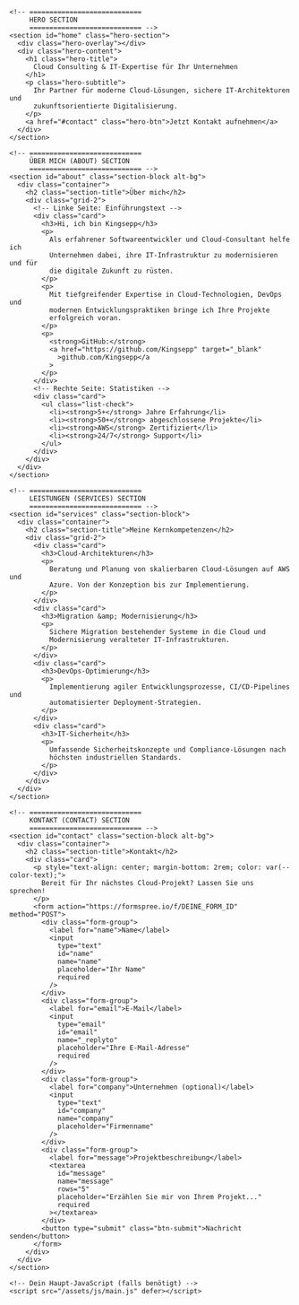 <!DOCTYPE html>
<html lang="de">
  <head>
    <meta charset="UTF-8" />
    <meta name="viewport" content="width=device-width, initial-scale=1.0" />
    <title>Kingsepp – Cloud Consulting & IT-Expertise</title>
    <!-- Verwendet: /assets/css/style.css -->
    <link rel="stylesheet" href="/assets/css/style.css" />
  </head>
  <body>


    <!-- ============================
         HERO SECTION
         ============================ -->
    <section id="home" class="hero-section">
      <div class="hero-overlay"></div>
      <div class="hero-content">
        <h1 class="hero-title">
          Cloud Consulting & IT-Expertise für Ihr Unternehmen
        </h1>
        <p class="hero-subtitle">
          Ihr Partner für moderne Cloud-Lösungen, sichere IT-Architekturen und
          zukunftsorientierte Digitalisierung.
        </p>
        <a href="#contact" class="hero-btn">Jetzt Kontakt aufnehmen</a>
      </div>
    </section>

    <!-- ============================
         ÜBER MICH (ABOUT) SECTION
         ============================ -->
    <section id="about" class="section-block alt-bg">
      <div class="container">
        <h2 class="section-title">Über mich</h2>
        <div class="grid-2">
          <!-- Linke Seite: Einführungstext -->
          <div class="card">
            <h3>Hi, ich bin Kingsepp</h3>
            <p>
              Als erfahrener Softwareentwickler und Cloud-Consultant helfe ich
              Unternehmen dabei, ihre IT-Infrastruktur zu modernisieren und für
              die digitale Zukunft zu rüsten.
            </p>
            <p>
              Mit tiefgreifender Expertise in Cloud-Technologien, DevOps und
              modernen Entwicklungspraktiken bringe ich Ihre Projekte
              erfolgreich voran.
            </p>
            <p>
              <strong>GitHub:</strong>
              <a href="https://github.com/Kingsepp" target="_blank"
                >github.com/Kingsepp</a
              >
            </p>
          </div>
          <!-- Rechte Seite: Statistiken -->
          <div class="card">
            <ul class="list-check">
              <li><strong>5+</strong> Jahre Erfahrung</li>
              <li><strong>50+</strong> abgeschlossene Projekte</li>
              <li><strong>AWS</strong> Zertifiziert</li>
              <li><strong>24/7</strong> Support</li>
            </ul>
          </div>
        </div>
      </div>
    </section>

    <!-- ============================
         LEISTUNGEN (SERVICES) SECTION
         ============================ -->
    <section id="services" class="section-block">
      <div class="container">
        <h2 class="section-title">Meine Kernkompetenzen</h2>
        <div class="grid-2">
          <div class="card">
            <h3>Cloud-Architekturen</h3>
            <p>
              Beratung und Planung von skalierbaren Cloud-Lösungen auf AWS und
              Azure. Von der Konzeption bis zur Implementierung.
            </p>
          </div>
          <div class="card">
            <h3>Migration &amp; Modernisierung</h3>
            <p>
              Sichere Migration bestehender Systeme in die Cloud und
              Modernisierung veralteter IT-Infrastrukturen.
            </p>
          </div>
          <div class="card">
            <h3>DevOps-Optimierung</h3>
            <p>
              Implementierung agiler Entwicklungsprozesse, CI/CD-Pipelines und
              automatisierter Deployment-Strategien.
            </p>
          </div>
          <div class="card">
            <h3>IT-Sicherheit</h3>
            <p>
              Umfassende Sicherheitskonzepte und Compliance-Lösungen nach
              höchsten industriellen Standards.
            </p>
          </div>
        </div>
      </div>
    </section>

    <!-- ============================
         KONTAKT (CONTACT) SECTION
         ============================ -->
    <section id="contact" class="section-block alt-bg">
      <div class="container">
        <h2 class="section-title">Kontakt</h2>
        <div class="card">
          <p style="text-align: center; margin-bottom: 2rem; color: var(--color-text);">
            Bereit für Ihr nächstes Cloud-Projekt? Lassen Sie uns sprechen!
          </p>
          <form action="https://formspree.io/f/DEINE_FORM_ID" method="POST">
            <div class="form-group">
              <label for="name">Name</label>
              <input
                type="text"
                id="name"
                name="name"
                placeholder="Ihr Name"
                required
              />
            </div>
            <div class="form-group">
              <label for="email">E-Mail</label>
              <input
                type="email"
                id="email"
                name="_replyto"
                placeholder="Ihre E-Mail-Adresse"
                required
              />
            </div>
            <div class="form-group">
              <label for="company">Unternehmen (optional)</label>
              <input
                type="text"
                id="company"
                name="company"
                placeholder="Firmenname"
              />
            </div>
            <div class="form-group">
              <label for="message">Projektbeschreibung</label>
              <textarea
                id="message"
                name="message"
                rows="5"
                placeholder="Erzählen Sie mir von Ihrem Projekt..."
                required
              ></textarea>
            </div>
            <button type="submit" class="btn-submit">Nachricht senden</button>
          </form>
        </div>
      </div>
    </section>

    <!-- Dein Haupt-JavaScript (falls benötigt) -->
    <script src="/assets/js/main.js" defer></script>
  </body>
</html>
